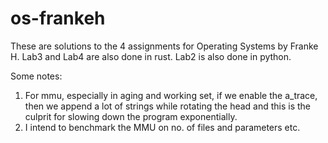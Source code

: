 # os-frankeh

These are solutions to the 4 assignments for Operating Systems by Franke H. Lab3 and Lab4 are also done in rust. Lab2 is also done in python. 

Some notes:
1. For mmu, especially in aging and working set, if we enable the a_trace, then we append a lot of strings while rotating the head and this is the culprit for slowing down the program exponentially. 
2. I intend to benchmark the MMU on no. of files and parameters etc. 